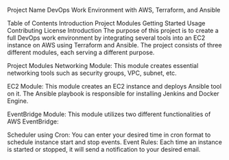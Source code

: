 Project Name
DevOps Work Environment with AWS, Terraform, and Ansible

Table of Contents
Introduction
Project Modules
Getting Started
Usage
Contributing
License
Introduction
The purpose of this project is to create a full DevOps work environment by integrating several tools into an EC2 instance on AWS using Terraform and Ansible. The project consists of three different modules, each serving a different purpose.

Project Modules
Networking Module: This module creates essential networking tools such as security groups, VPC, subnet, etc.

EC2 Module: This module creates an EC2 instance and deploys Ansible tool on it. The Ansible playbook is responsible for installing Jenkins and Docker Engine.

EventBridge Module: This module utilizes two different functionalities of AWS EventBridge:

Scheduler using Cron: You can enter your desired time in cron format to schedule instance start and stop events.
Event Rules: Each time an instance is started or stopped, it will send a notification to your desired email.
